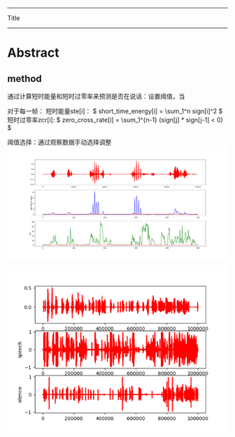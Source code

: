 
---
Title

---

# Abstract


## method


通过计算短时能量和短时过零率来预测是否在说话：设置阈值，当

对于每一帧：
短时能量ste[i]：
$ short\_time\_energy[i] = \sum_1^n sign[i]^2 $
短时过零率zcr[i]:
$ zero\_cross\_rate[i] = \sum_1^{n-1} (sign[j] * sign[j-1] < 0) $


阈值选择：通过观察数据手动选择调整
![Image 1](./Figure_1.png)

![Image 1](./Figure_2.png)